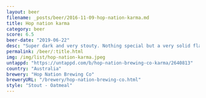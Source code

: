 ```yaml
---
layout: beer
filename: _posts/beer/2016-11-09-hop-nation-karma.md
title: Hop nation karma
category: beer
score: 6.5
beer-date: "2019-06-22"
desc: "Super dark and very stouty. Nothing special but a very solid flavour"
permalink: /beer/:title.html
img: /img/list/hop-nation-karma.jpeg
untappd: "https://untappd.com/b/hop-nation-brewing-co-karma/2640813"
country: "Australia"
brewery: "Hop Nation Brewing Co"
breweryURL: "/brewery/hop-nation-brewing-co.html"
style: "Stout - Oatmeal"
---
```

